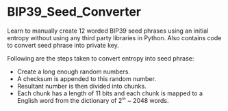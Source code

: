 # BIP39_Seed_Converter

Learn to manually create 12 worded BIP39 seed phrases using an initial entropy without using any third party libraries in Python. Also contains code to convert seed phrase into private key.

Following are the steps taken to convert entropy into seed phrase:

* Create a long enough random numbers.
* A checksum is appended to this random number.
* Resultant number is then divided into chunks.
* Each chunk has a length of 11 bits and each chunk is mapped to a English word from the dictionary of 2¹¹ ~ 2048 words.

